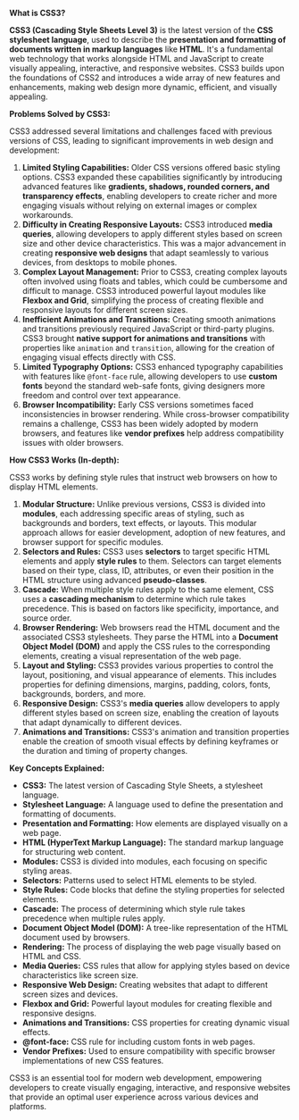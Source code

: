 **What is CSS3?**

**CSS3 (Cascading Style Sheets Level 3)** is the latest version of the **CSS stylesheet language**, used to describe the **presentation and formatting of documents written in markup languages** like **HTML**. It's a fundamental web technology that works alongside HTML and JavaScript to create visually appealing, interactive, and responsive websites. CSS3 builds upon the foundations of CSS2 and introduces a wide array of new features and enhancements, making web design more dynamic, efficient, and visually appealing.

**Problems Solved by CSS3:**

CSS3 addressed several limitations and challenges faced with previous versions of CSS, leading to significant improvements in web design and development:

1.  **Limited Styling Capabilities:** Older CSS versions offered basic styling options. CSS3 expanded these capabilities significantly by introducing advanced features like **gradients, shadows, rounded corners, and transparency effects**, enabling developers to create richer and more engaging visuals without relying on external images or complex workarounds.
2.  **Difficulty in Creating Responsive Layouts:** CSS3 introduced **media queries**, allowing developers to apply different styles based on screen size and other device characteristics. This was a major advancement in creating **responsive web designs** that adapt seamlessly to various devices, from desktops to mobile phones.
3.  **Complex Layout Management:** Prior to CSS3, creating complex layouts often involved using floats and tables, which could be cumbersome and difficult to manage. CSS3 introduced powerful layout modules like **Flexbox and Grid**, simplifying the process of creating flexible and responsive layouts for different screen sizes.
4.  **Inefficient Animations and Transitions:** Creating smooth animations and transitions previously required JavaScript or third-party plugins. CSS3 brought **native support for animations and transitions** with properties like `animation` and `transition`, allowing for the creation of engaging visual effects directly with CSS.
5.  **Limited Typography Options:** CSS3 enhanced typography capabilities with features like `@font-face` rule, allowing developers to use **custom fonts** beyond the standard web-safe fonts, giving designers more freedom and control over text appearance.
6.  **Browser Incompatibility:** Early CSS versions sometimes faced inconsistencies in browser rendering. While cross-browser compatibility remains a challenge, CSS3 has been widely adopted by modern browsers, and features like **vendor prefixes** help address compatibility issues with older browsers.

**How CSS3 Works (In-depth):**

CSS3 works by defining style rules that instruct web browsers on how to display HTML elements.

1.  **Modular Structure:** Unlike previous versions, CSS3 is divided into **modules**, each addressing specific areas of styling, such as backgrounds and borders, text effects, or layouts. This modular approach allows for easier development, adoption of new features, and browser support for specific modules.
2.  **Selectors and Rules:** CSS3 uses **selectors** to target specific HTML elements and apply **style rules** to them. Selectors can target elements based on their type, class, ID, attributes, or even their position in the HTML structure using advanced **pseudo-classes**.
3.  **Cascade:** When multiple style rules apply to the same element, CSS uses a **cascading mechanism** to determine which rule takes precedence. This is based on factors like specificity, importance, and source order.
4.  **Browser Rendering:** Web browsers read the HTML document and the associated CSS3 stylesheets. They parse the HTML into a **Document Object Model (DOM)** and apply the CSS rules to the corresponding elements, creating a visual representation of the web page.
5.  **Layout and Styling:** CSS3 provides various properties to control the layout, positioning, and visual appearance of elements. This includes properties for defining dimensions, margins, padding, colors, fonts, backgrounds, borders, and more.
6.  **Responsive Design:** CSS3's **media queries** allow developers to apply different styles based on screen size, enabling the creation of layouts that adapt dynamically to different devices.
7.  **Animations and Transitions:** CSS3's animation and transition properties enable the creation of smooth visual effects by defining keyframes or the duration and timing of property changes.

**Key Concepts Explained:**

*   **CSS3:** The latest version of Cascading Style Sheets, a stylesheet language.
*   **Stylesheet Language:** A language used to define the presentation and formatting of documents.
*   **Presentation and Formatting:** How elements are displayed visually on a web page.
*   **HTML (HyperText Markup Language):** The standard markup language for structuring web content.
*   **Modules:** CSS3 is divided into modules, each focusing on specific styling areas.
*   **Selectors:** Patterns used to select HTML elements to be styled.
*   **Style Rules:** Code blocks that define the styling properties for selected elements.
*   **Cascade:** The process of determining which style rule takes precedence when multiple rules apply.
*   **Document Object Model (DOM):** A tree-like representation of the HTML document used by browsers.
*   **Rendering:** The process of displaying the web page visually based on HTML and CSS.
*   **Media Queries:** CSS rules that allow for applying styles based on device characteristics like screen size.
*   **Responsive Web Design:** Creating websites that adapt to different screen sizes and devices.
*   **Flexbox and Grid:** Powerful layout modules for creating flexible and responsive designs.
*   **Animations and Transitions:** CSS properties for creating dynamic visual effects.
*   **@font-face:** CSS rule for including custom fonts in web pages.
*   **Vendor Prefixes:** Used to ensure compatibility with specific browser implementations of new CSS features.

CSS3 is an essential tool for modern web development, empowering developers to create visually engaging, interactive, and responsive websites that provide an optimal user experience across various devices and platforms.
